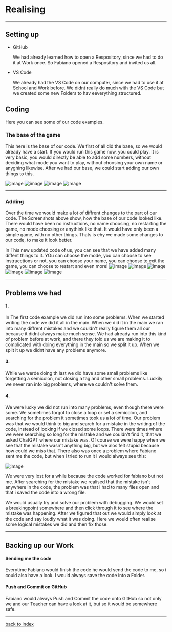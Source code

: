 # Realising 

<hr>

## Setting up
<ul>
  <li>GitHub</li>
  <p>We had already learned how to open a Respository, since we had to do it at Work once. So Fabiano opened a Respository and invited us all.</p>
  <li>VS Code</li>
  <p>We already had the VS Code on our computer, since we had to use it at School and Work before. We didnt really do much with the VS Code but we created some new Folders to hav eeverything structured.</p>
</ul>

## Coding 

<p> Here you can see some of our code examples.</p>

### The base of the game
<p>This here is the base of our code. We first of all did the base, so we would already have a start. If you would run this game now, you could play. It is very basic, you would directly be able to add some numbers, without deciding what mode you want to play, without choosing your own name or anyghing likewise. After we had our base, we could start adding our own things to this.  
  
![image](https://github.com/Fabiano2007/TicTacToe-Project/assets/142780434/85b285e4-6777-40ec-bfe3-f2029f2934a9)
![image](https://github.com/Fabiano2007/TicTacToe-Project/assets/142780434/c2023a89-b40d-412a-afa5-0ccb22101d77)
![image](https://github.com/Fabiano2007/TicTacToe-Project/assets/142780434/28671e2b-81b8-449e-836a-3b36dbe5b8d7)
![image](https://github.com/Fabiano2007/TicTacToe-Project/assets/142780434/33d25b02-56fd-4971-8d34-8009165a0b1f)


<hr>


### Adding 
<p> Over the time we would make a lot of diffrent changes to the part of our code. The Screenshots above show, how the base of our code looked like. There would have been no instructions, no name choosing, no restarting the game, no mode choosing or anythink like that. It would have only been a simple game, with no other things. Thats is ehy we made some changes to our code, to make it look better. 

In This new updated code of us, you can see that we have added many diffent things to it. YOu can choose the mode, you can choose to see instrucctions or not, you can choose your name, you can choose to exit the game, you can choose to restart and even more! 
![image](https://github.com/Fabiano2007/TicTacToe-Project/assets/142780434/e48518e4-5261-4be3-8d83-05e0a2a3e662)
![image](https://github.com/Fabiano2007/TicTacToe-Project/assets/142780434/57ce4264-4564-4d04-8d68-f2810db873b8)
![image](https://github.com/Fabiano2007/TicTacToe-Project/assets/142780434/5ce6bd76-25cd-42ff-941e-374892ac0e08)
![image](https://github.com/Fabiano2007/TicTacToe-Project/assets/142780434/52837f55-b62a-4d69-9315-a13fed4c6568)
![image](https://github.com/Fabiano2007/TicTacToe-Project/assets/142780434/e2424915-99bb-41c5-92fd-dc856c13ad47)
![image](https://github.com/Fabiano2007/TicTacToe-Project/assets/142780434/0bc3616d-74dc-47fe-9796-3145492f8a72)
</p>




<hr>

  ## Problems we had
  
  #### 1. 
  <p>In The first code example we did run into some problems. When we started writing the code we did it all in the main. When we did it in the main we ran into many diffrent mistakes and we couldn't really figure them all our because it didnt always make much sense. We had already run into this kind of problem before at work, and there they told us we are making it to complicated with doing everything in the main so we split it up. When we split it up we didnt have any problems anymore.</p>  
  
  #### 3. 

  <p> While we werde doing th last we did have some small problems like forgetting a semicolon, not closing a tag and other small problems. Luckily we never ran into big problems, where we couldn't solve them.</p>

  #### 4. 

  <p> We were lucky we did not run into many problems, even though there were some. We sometimes forgot to close a loop or set a semicolon, and searching for the problem it sometimes took us a lot of time. Our problem was that we would think to big and search for a mistake in the writing of the code, instead of looking if we closed some loops. There were times where we were searching so long for the mistake and we couldn't find it, that we asked ChatGPT where our mistake was. Of course we were happy when we see that the mistake wasn't anything big, but we alos felt stupid because how could we miss that. There also was once a problem where Fabiano sent me the code, but when i tried to run it i would always see this: 
    
![image](https://github.com/Fabiano2007/TicTacToe-Project/assets/142780434/034a2779-6689-446d-b2c2-55a4ee7788fe)

We were very lost for a while because the code worked for fabiano but not me. After searching for the mistake we realised that the mistake isn't anywhere in the code, the problem was that i had to many files open and that i saved the code into a wrong file. 

We would usually try and solve our problem with debugging. We would set a breakingpoint somewhere and then click through it to see where the mistake was happening. After we figured that out we would simply look at the code and say loudly what it was doing. Here we would often realise some logical mistakes we did and then fix those.
    
</p>
  
<hr>

## Backing up our Work

#### Sending me the code 
<p>Everytime Fabiano would finish the code he would send the code to me, so i could also have a look. I would always save the code into a Folder. </p>

#### Push and Commit on GitHub
<p>Fabiano would always Push and Commit the code onto GitHub so not only we and our Teacher can have a look at it, but so it would be somewhere safe.</p>


<hr>

  [back to index](README.md)

